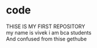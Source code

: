 # code
THISE IS MY FIRST REPOSITORY <br> my name is vivek
i am bca students <br> And confused from thise gethube
